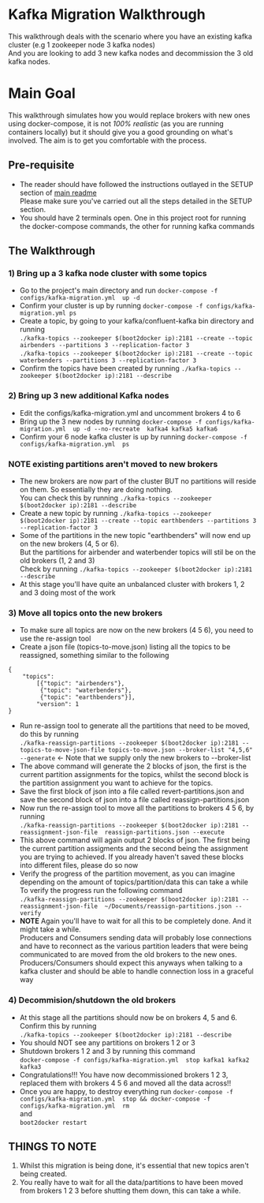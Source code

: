# Kafka Migration Walkthrough
This walkthrough deals with the scenario where you have an existing kafka cluster (e.g 1 zookeeper node 3 kafka nodes)  
And you are looking to add 3 new kafka nodes and decommission the 3 old kafka nodes.   

# Main Goal
This walkthrough simulates how you would replace brokers with new ones using docker-compose, it is not *100% realistic* (as you are running containers locally) but it should give you a good grounding on what's involved. The aim is to get you comfortable with the process.   


##  Pre-requisite
- The reader should have followed the instructions outlayed in the SETUP section of [main readme](../../README.md)   
  Please make sure you've carried out all the steps detailed in the SETUP section.   
- You should have 2 terminals open. One in this project root for running the docker-compose commands, the other for running kafka commands  


## The Walkthrough

### 1) Bring up a 3 kafka node cluster with some topics
- Go to the project's main directory and run  ``docker-compose -f configs/kafka-migration.yml  up -d``  
- Confirm your cluster is up by running  ``docker-compose -f configs/kafka-migration.yml ps``   
- Create a topic, by going to your kafka/confluent-kafka bin directory and running   
  ``./kafka-topics --zookeeper $(boot2docker ip):2181 --create --topic airbenders --partitions 3 --replication-factor 3``  
  ``./kafka-topics --zookeeper $(boot2docker ip):2181 --create --topic waterbenders --partitions 3 --replication-factor 3``  
- Confirm the topics have been created by running  ``./kafka-topics --zookeeper $(boot2docker ip):2181 --describe``  


### 2) Bring up 3 new additional Kafka nodes 
 - Edit the configs/kafka-migration.yml  and uncomment brokers 4 to 6  
 - Bring up the 3 new nodes by running  ``docker-compose -f configs/kafka-migration.yml  up -d --no-recreate  kafka4 kafka5 kafka6 ``    
 - Confirm your 6 node kafka cluster is up by running  ``docker-compose -f configs/kafka-migration.yml  ps``

### NOTE existing partitions aren't moved to new brokers
- The new brokers are now part of the cluster BUT no partitions will reside on them. So essentially they are doing nothing.   
  You can check this by running  ``./kafka-topics --zookeeper $(boot2docker ip):2181 --describe``  
- Create a new topic by running  ``./kafka-topics --zookeeper $(boot2docker ip):2181 --create --topic earthbenders --partitions 3 --replication-factor 3``   
- Some of the partitions in the new topic "earthbenders" will now end up on the new brokers (4, 5 or 6).  
  But the partitions for airbender and waterbender topics will stil be on the old brokers (1, 2 and 3)  
  Check by running  ``./kafka-topics --zookeeper $(boot2docker ip):2181 --describe``   
- At this stage you'll have quite an unbalanced cluster with brokers 1, 2 and 3 doing most of the work  

### 3) Move all topics onto the new brokers
- To make sure all topics are now on the new brokers (4 5 6), you need to use the re-assign tool
- Create a json file (topics-to-move.json) listing all the topics to be reassigned, something similar to the following  
```
{
    "topics":
        [{"topic": "airbenders"},
         {"topic": "waterbenders"},
         {"topic": "earthbenders"}],
        "version": 1
}
```
- Run re-assign tool to generate all the partitions that need to be moved, do this by running   
  ``./kafka-reassign-partitions --zookeeper $(boot2docker ip):2181 --topics-to-move-json-file topics-to-move.json --broker-list "4,5,6" --generate``  <- Note that we supply only the new brokers to --broker-list   
- The above command will generate the 2 blocks of json, the first is the current partition assignments for the topics, whilst the second block is the partition assignment you want to achieve for the topics.   
- Save the first block of json into a file called revert-partitions.json  and  save the second block of json into a file called reassign-partitions.json   
- Now run the re-assign tool to move all the partitions to brokers 4 5 6, by running   
``./kafka-reassign-partitions --zookeeper $(boot2docker ip):2181 --reassignment-json-file  reassign-partitions.json --execute``   
- This above command will again output 2 blocks of json. The first being the current partition assigments and the second being the assignment you are trying to achieved. If you already haven't saved these blocks into different files, please do so now  
- Verify the progress of the partition movement, as you can imagine depending on the amount of topics/partition/data this can take a while  
  To verify the progress run the following command   
  ``./kafka-reassign-partitions --zookeeper $(boot2docker ip):2181 --reassignment-json-file  ~/Documents/reassign-partitions.json --verify``   
- **NOTE** Again you'll have to wait for all this to be completely done. And it might take a while.  
  Producers and Consumers sending data will probably lose connections and have to reconnect as the various partition leaders that were being communicated to are moved from the old brokers to the new ones. Producers/Consumers should expect this anyways when talking to a kafka cluster and should be able to handle connection loss in a graceful way    


### 4) Decommision/shutdown the old brokers
- At this stage all the partitions should now be on brokers 4, 5 and 6. Confirm this by running  
``./kafka-topics --zookeeper $(boot2docker ip):2181 --describe``   
- You should NOT see any partitions on brokers 1 2 or 3   
- Shutdown brokers 1 2 and 3 by running this command    
  ``docker-compose -f configs/kafka-migration.yml  stop kafka1 kafka2 kafka3``   
- Congratulations!!! You have now decommissioned brokers 1 2 3, replaced them with brokers 4 5 6 and moved all the data across!!
- Once you are happy, to destroy everything run
``docker-compose -f configs/kafka-migration.yml  stop && docker-compose -f configs/kafka-migration.yml  rm``  
and  
``boot2docker restart``  

## THINGS TO NOTE
1) Whilst this migration is being done, it's essential that new topics aren't being created.  
2) You really have to wait for all the data/partitions to have been moved from brokers 1 2 3 before shutting them down, this can take a while.  

